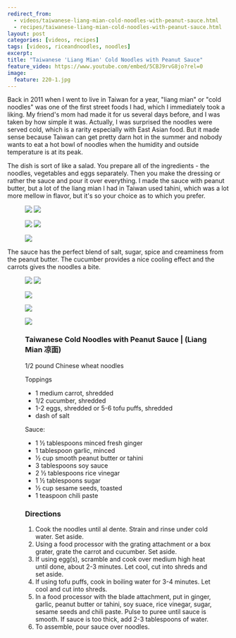 ---redirect_from:   - videos/taiwanese-liang-mian-cold-noodles-with-peanut-sauce.html  - recipes/taiwanese-liang-mian-cold-noodles-with-peanut-sauce.html
layout: post
categories: [videos, recipes]
tags: [videos, riceandnoodles, noodles]
excerpt: 
title: "Taiwanese 'Liang Mian' Cold Noodles with Peanut Sauce"
feature_video: https://www.youtube.com/embed/5CBJ9rvG8jo?rel=0
image:
  feature: 220-1.jpg
---

Back in 2011 when I went to live in Taiwan for a year, "liang mian" or "cold noodles" was one of the first street foods I had, which I immediately took a liking.  My friend's mom had made it for us several days before, and I was taken by how simple it was.  Actually, I was surprised the noodles were served cold, which is a rarity especially with East Asian food.  But it made sense because Taiwan can get pretty darn hot in the summer and nobody wants to eat a hot bowl of noodles when the humidity and outside temperature is at its peak.

The dish is sort of like a salad.  You prepare all of the ingredients - the noodles, vegetables and eggs separately.  Then you make the dressing or rather the sauce and pour it over everything.  I made the sauce with peanut butter, but a lot of the liang mian I had in Taiwan used tahini, which was a lot more mellow in flavor, but it's so your choice as to which you prefer.

<figure class="half">
    <img src="/images/220-3.jpg">
    <img src="/images/220-5.jpg">
</figure>

<figure class="half">
<img src="/images/220-4.jpg">
<img src="/images/220-6.jpg">
</figure>

<figure>
    <img src="/images/220-8.jpg">
</figure>

The sauce has the perfect blend of salt, sugar, spice and creaminess from the peanut butter.  The cucumber provides a nice cooling effect and the carrots gives the noodles a bite.

<figure class="half">
<img src="/images/220-9.jpg">
<img src="/images/220-10.jpg">
</figure>

<figure>
    <img src="/images/220-11.jpg">
</figure>
<figure>
    <img src="/images/220-12.jpg">
</figure>

<figure>
    <img src="/images/220-13.jpg">
</figure>

<figure class="ingredients" markdown="1">

### Taiwanese Cold Noodles with Peanut Sauce |  (Liang Mian 凉面) 

1/2 pound Chinese wheat noodles

Toppings

- 1 medium carrot, shredded
- 1/2 cucumber, shredded
- 1-2 eggs, shredded or 5-6 tofu puffs, shredded
- dash of salt

Sauce:

- 1 ½ tablespoons minced fresh ginger
- 1 tablespoon garlic, minced
- ½ cup smooth peanut butter or tahini
- 3 tablespoons soy sauce
- 2 ½ tablespoons rice vinegar
- 1 ½ tablespoons sugar
- ½ cup sesame seeds, toasted
- 1 teaspoon chili paste
</figure>

<figure class="directions" markdown="1">

### Directions

1. Cook the noodles until al dente.  Strain and rinse under cold water.  Set aside.
2. Using a food processor with the grating attachment or a box grater, grate the carrot and cucumber.  Set aside.
3. If using egg(s), scramble and cook over medium high heat until done, about 2-3 minutes.  Let cool, cut into shreds and set aside.
4.  If using tofu puffs, cook in boiling water for 3-4 minutes. Let cool and cut into shreds. 
5. In a food processor with the blade attachment, put in ginger, garlic, peanut butter or tahini, soy suace, rice vinegar, sugar, sesame seeds and chili paste.  Pulse to puree until sauce is smooth.  If sauce is too thick, add 2-3 tablespoons of water.
6. To assemble, pour sauce over noodles.



</figure>